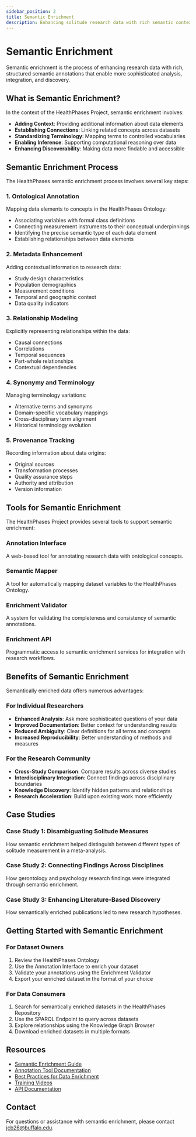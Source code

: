 ```yaml
---
sidebar_position: 2
title: Semantic Enrichment
description: Enhancing solitude research data with rich semantic context
---
```


# Semantic Enrichment

Semantic enrichment is the process of enhancing research data with rich, structured semantic annotations that enable more sophisticated analysis, integration, and discovery.

## What is Semantic Enrichment?

In the context of the HealthPhases Project, semantic enrichment involves:

- **Adding Context**: Providing additional information about data elements
- **Establishing Connections**: Linking related concepts across datasets
- **Standardizing Terminology**: Mapping terms to controlled vocabularies
- **Enabling Inference**: Supporting computational reasoning over data
- **Enhancing Discoverability**: Making data more findable and accessible

## Semantic Enrichment Process

The HealthPhases semantic enrichment process involves several key steps:

### 1. Ontological Annotation

Mapping data elements to concepts in the HealthPhases Ontology:
- Associating variables with formal class definitions
- Connecting measurement instruments to their conceptual underpinnings
- Identifying the precise semantic type of each data element
- Establishing relationships between data elements

### 2. Metadata Enhancement

Adding contextual information to research data:
- Study design characteristics
- Population demographics
- Measurement conditions
- Temporal and geographic context
- Data quality indicators

### 3. Relationship Modeling

Explicitly representing relationships within the data:
- Causal connections
- Correlations
- Temporal sequences
- Part-whole relationships
- Contextual dependencies

### 4. Synonymy and Terminology

Managing terminology variations:
- Alternative terms and synonyms
- Domain-specific vocabulary mappings
- Cross-disciplinary term alignment
- Historical terminology evolution

### 5. Provenance Tracking

Recording information about data origins:
- Original sources
- Transformation processes
- Quality assurance steps
- Authority and attribution
- Version information

## Tools for Semantic Enrichment

The HealthPhases Project provides several tools to support semantic enrichment:

### Annotation Interface
A web-based tool for annotating research data with ontological concepts.

### Semantic Mapper
A tool for automatically mapping dataset variables to the HealthPhases Ontology.

### Enrichment Validator
A system for validating the completeness and consistency of semantic annotations.

### Enrichment API
Programmatic access to semantic enrichment services for integration with research workflows.

## Benefits of Semantic Enrichment

Semantically enriched data offers numerous advantages:

### For Individual Researchers
- **Enhanced Analysis**: Ask more sophisticated questions of your data
- **Improved Documentation**: Better context for understanding results
- **Reduced Ambiguity**: Clear definitions for all terms and concepts
- **Increased Reproducibility**: Better understanding of methods and measures

### For the Research Community
- **Cross-Study Comparison**: Compare results across diverse studies
- **Interdisciplinary Integration**: Connect findings across disciplinary boundaries
- **Knowledge Discovery**: Identify hidden patterns and relationships
- **Research Acceleration**: Build upon existing work more efficiently

## Case Studies

### Case Study 1: Disambiguating Solitude Measures
How semantic enrichment helped distinguish between different types of solitude measurement in a meta-analysis.

### Case Study 2: Connecting Findings Across Disciplines
How gerontology and psychology research findings were integrated through semantic enrichment.

### Case Study 3: Enhancing Literature-Based Discovery
How semantically enriched publications led to new research hypotheses.

## Getting Started with Semantic Enrichment

### For Dataset Owners
1. Review the HealthPhases Ontology
2. Use the Annotation Interface to enrich your dataset
3. Validate your annotations using the Enrichment Validator
4. Export your enriched dataset in the format of your choice

### For Data Consumers
1. Search for semantically enriched datasets in the HealthPhases Repository
2. Use the SPARQL Endpoint to query across datasets
3. Explore relationships using the Knowledge Graph Browser
4. Download enriched datasets in multiple formats

## Resources

- [Semantic Enrichment Guide](#)
- [Annotation Tool Documentation](#)
- [Best Practices for Data Enrichment](#)
- [Training Videos](#)
- [API Documentation](#)

## Contact

For questions or assistance with semantic enrichment, please contact [jcb26@buffalo.edu](mailto:jcb26@buffalo.edu). 